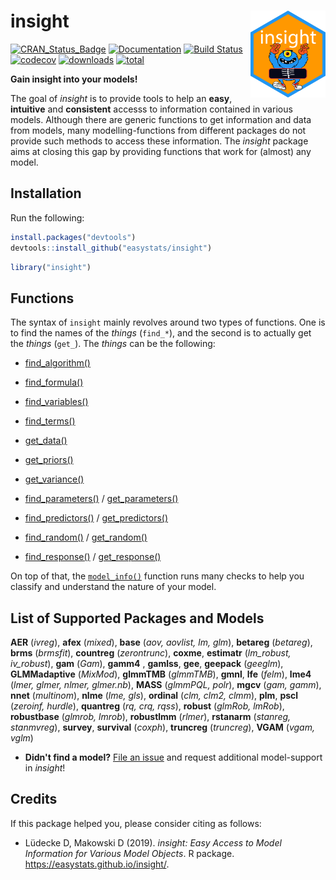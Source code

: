 # insight <img src='man/figures/logo.png' align="right" height="139" />

[![CRAN_Status_Badge](http://www.r-pkg.org/badges/version/insight)](https://cran.r-project.org/package=insight) [![Documentation](https://img.shields.io/badge/documentation-insight-orange.svg?colorB=E91E63)](https://easystats.github.io/insight/) [![Build Status](https://travis-ci.org/easystats/insight.svg?branch=master)](https://travis-ci.org/easystats/insight)
[![codecov](https://codecov.io/gh/easystats/insight/branch/master/graph/badge.svg)](https://codecov.io/gh/easystats/insight)
[![downloads](http://cranlogs.r-pkg.org/badges/insight)](http://cranlogs.r-pkg.org/) [![total](http://cranlogs.r-pkg.org/badges/grand-total/insight)](http://cranlogs.r-pkg.org/)

**Gain insight into your models!**

The goal of *insight* is to provide tools to help an **easy**, **intuitive** and **consistent** accesss to information contained in various models. Although there are generic functions to get information and data from models, many modelling-functions from different packages do not provide such methods to access these information. The *insight* package aims at closing this gap by providing functions that work for (almost) any model.
  

## Installation

Run the following:

```r
install.packages("devtools")
devtools::install_github("easystats/insight")
```

```r
library("insight")
```


## Functions

The syntax of `insight` mainly revolves around two types of functions. One is to find the names of the *things* (`find_*`), and the second is to actually get the *things* (`get_`). The *things* can be the following:

- [find_algorithm()](https://easystats.github.io/insight/reference/find_algorithm.html)
- [find_formula()](https://easystats.github.io/insight/reference/find_formula.html)
- [find_variables()](https://easystats.github.io/insight/reference/find_variables.html)
- [find_terms()](https://easystats.github.io/insight/reference/find_terms.html)

- [get_data()](https://easystats.github.io/insight/reference/get_data.html)
- [get_priors()](https://easystats.github.io/insight/reference/get_priors.html)
- [get_variance()](https://easystats.github.io/insight/reference/get_variance.html)

- [find_parameters()](https://easystats.github.io/insight/reference/find_parameters.html) / [get_parameters()](https://easystats.github.io/insight/reference/get_parameters.html)
- [find_predictors()](https://easystats.github.io/insight/reference/find_predictors.html) / [get_predictors()](https://easystats.github.io/insight/reference/get_predictors.html)
- [find_random()](https://easystats.github.io/insight/reference/find_random.html) / [get_random()](https://easystats.github.io/insight/reference/get_random.html)
- [find_response()](https://easystats.github.io/insight/reference/find_response.html) /  [get_response()](https://easystats.github.io/insight/reference/get_response.html)

On top of that, the [`model_info()`](https://easystats.github.io/insight/reference/model_info.html) function runs many checks to help you classify and understand the nature of your model.


## List of Supported Packages and Models

**AER** (*ivreg*), **afex** (*mixed*), **base** (*aov, aovlist, lm, glm*), **betareg** (*betareg*), **brms** (*brmsfit*), **countreg** (*zerontrunc*), **coxme**, **estimatr** (*lm_robust, iv_robust*), **gam** (*Gam*), **gamm4** , **gamlss**, **gee**, **geepack** (*geeglm*), **GLMMadaptive** (*MixMod*), **glmmTMB** (*glmmTMB*), **gmnl**, **lfe** (*felm*), **lme4** (*lmer, glmer, nlmer, glmer.nb*), **MASS** (*glmmPQL, polr*), **mgcv** (*gam, gamm*), **nnet** (*multinom*), **nlme** (*lme, gls*), **ordinal** (*clm, clm2, clmm*), **plm**, **pscl** (*zeroinf, hurdle*), **quantreg** (*rq, crq, rqss*), **robust** (*glmRob, lmRob*), **robustbase** (*glmrob, lmrob*), **robustlmm** (*rlmer*), **rstanarm** (*stanreg, stanmvreg*), **survey**, **survival** (*coxph*), **truncreg** (*truncreg*), **VGAM** (*vgam, vglm*)

- **Didn't find a model?** [File an issue](https://github.com/easystats/insight/issues) and request additional model-support in _insight_!


## Credits

If this package helped you, please consider citing as follows:

- Lüdecke D, Makowski D (2019). *insight: Easy Access to Model Information for Various Model Objects*. R package. https://easystats.github.io/insight/.

